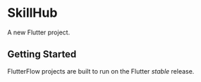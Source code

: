 # SkillHub

A new Flutter project.

## Getting Started

FlutterFlow projects are built to run on the Flutter _stable_ release.

